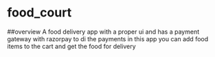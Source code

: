 # food_court

##overview
A food delivery app with a proper ui and has a payment gateway with razorpay to di the payments in this app you can add food items to the cart and get the food for delivery

